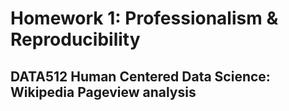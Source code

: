 # Homework 1: Professionalism & Reproducibility
## DATA512 Human Centered Data Science: Wikipedia Pageview analysis
